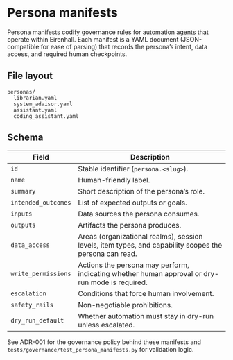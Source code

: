 # Persona manifests

Persona manifests codify governance rules for automation agents that operate
within Eirenhall. Each manifest is a YAML document (JSON-compatible for ease of
parsing) that records the persona’s intent, data access, and required human
checkpoints.

## File layout

```
personas/
  librarian.yaml
  system_advisor.yaml
  assistant.yaml
  coding_assistant.yaml
```

## Schema

| Field | Description |
| --- | --- |
| `id` | Stable identifier (`persona.<slug>`). |
| `name` | Human-friendly label. |
| `summary` | Short description of the persona’s role. |
| `intended_outcomes` | List of expected outputs or goals. |
| `inputs` | Data sources the persona consumes. |
| `outputs` | Artifacts the persona produces. |
| `data_access` | Areas (organizational realms), session levels, item types, and capability scopes the persona can read. |
| `write_permissions` | Actions the persona may perform, indicating whether human approval or dry-run mode is required. |
| `escalation` | Conditions that force human involvement. |
| `safety_rails` | Non-negotiable prohibitions. |
| `dry_run_default` | Whether automation must stay in dry-run unless escalated. |

See ADR-001 for the governance policy behind these manifests and
`tests/governance/test_persona_manifests.py` for validation logic.
